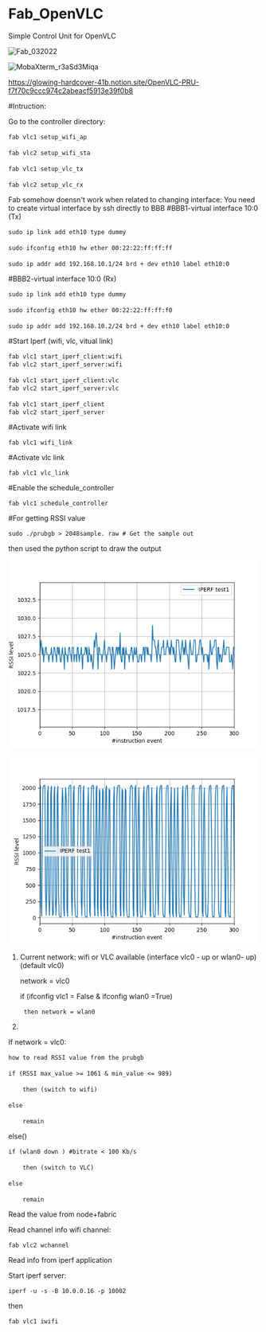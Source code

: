# Fab_OpenVLC
 Simple Control Unit for OpenVLC
 
 ![Fab_032022](https://user-images.githubusercontent.com/34347264/157910137-6f7f791e-4902-4057-868a-5b31315243ff.png)

![MobaXterm_r3aSd3Miqa](https://user-images.githubusercontent.com/34347264/157898274-9802bb1f-b001-4f71-b3f0-d30647b6240f.png)

https://glowing-hardcover-41b.notion.site/OpenVLC-PRU-f7f70c9ccc974c2abeacf5913e39f0b8

#Intruction:

Go to the controller directory:
    
    fab vlc1 setup_wifi_ap

    fab vlc2 setup_wifi_sta

    fab vlc1 setup_vlc_tx

    fab vlc2 setup_vlc_rx

Fab somehow doensn't work when related to changing interface: You need to create virtual interface by ssh directly to BBB
#BBB1-virtual interface 10:0 (Tx)

    sudo ip link add eth10 type dummy

    sudo ifconfig eth10 hw ether 00:22:22:ff:ff:ff

    sudo ip addr add 192.168.10.1/24 brd + dev eth10 label eth10:0

#BBB2-virtual interface 10:0 (Rx)

    sudo ip link add eth10 type dummy

    sudo ifconfig eth10 hw ether 00:22:22:ff:ff:f0

    sudo ip addr add 192.168.10.2/24 brd + dev eth10 label eth10:0


#Start Iperf (wifi, vlc, vitual link)

    fab vlc1 start_iperf_client:wifi
    fab vlc2 start_iperf_server:wifi

    fab vlc1 start_iperf_client:vlc
    fab vlc2 start_iperf_server:vlc

    fab vlc1 start_iperf_client
    fab vlc2 start_iperf_server

#Activate wifi link
    
    fab vlc1 wifi_link

#Activate vlc link
    
    fab vlc1 vlc_link

#Enable the schedule_controller

    fab vlc1 schedule_controller


#For getting RSSI value
    
	sudo ./prubgb > 2048sample. raw # Get the sample out

then used the python script to draw the output

 ![Noncom](https://raw.githubusercontent.com/kotobuki09/Fab_OpenVLC/main/openVLC_RSSI_analyzer/IDLE%20vs%20IPERF%20RSSI%20TEST1.png?token=GHSAT0AAAAAABOOP7LNHBDZQ5F4M2HITHMQYSFRGFA)
 
  ![400Kcom](https://raw.githubusercontent.com/kotobuki09/Fab_OpenVLC/main/openVLC_RSSI_analyzer/IDLE%20vs%20IPERF%20RSSI%20TEST2.png?token=GHSAT0AAAAAABOOP7LN4FKIBREWLLTMTUYOYSFRK3A)
  
    		
	
1) Current network: wifi or VLC available (interface vlc0 - up or wlan0- up) (default vlc0)

	network = vlc0
	
	if (ifconfig vlc1 = False & ifconfig wlan0 =True)
	
		then network = wlan0
	

2)  

If network = vlc0:

	how to read RSSI value from the prubgb
	
	if (RSSI max_value >= 1061 & min_value <= 989)
	
		then (switch to wifi)
		
	else
	
		remain
else()

	if (wlan0 down ) #bitrate < 100 Kb/s 
	
		then (switch to VLC)
		
	else
	
		remain
				
Read the value from node+fabric

Read channel info wifi channel:

	fab vlc2 wchannel
	
Read info from iperf application

Start iperf server:

	iperf -u -s -B 10.0.0.16 -p 10002
	
then

	fab vlc1 iwifi


	
